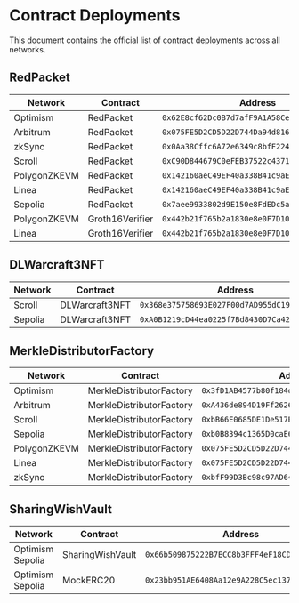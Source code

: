 # Contract Deployments

This document contains the official list of contract deployments across all networks.

## RedPacket

| Network      | Contract        | Address                                      |
| ------------ | --------------- | -------------------------------------------- |
| Optimism     | RedPacket       | `0x62E8cf62Dc0B7d7afF9A1A58CeA14976fDB16a85` |
| Arbitrum     | RedPacket       | `0x075FE5D2CD5D22D744Da94d81658143abf49D589` |
| zkSync       | RedPacket       | `0x0Aa38Cffc6A72e6349c8bfF22497AeC4A02fc75c` |
| Scroll       | RedPacket       | `0xC90D844679C0eFEB37522c43711D4856d192BD62` |
| PolygonZKEVM | RedPacket       | `0x142160aeC49EF40a338B41c9aEd49f3dCE54C7C1` |
| Linea        | RedPacket       | `0x142160aeC49EF40a338B41c9aEd49f3dCE54C7C1` |
| Sepolia      | RedPacket       | `0x7aee9933802d9E150e8FdEDc5a022a6d386BB44d` |
| PolygonZKEVM | Groth16Verifier | `0x442b21f765b2a1830e8e0F7D10F69F728B00Cc9F` |
| Linea        | Groth16Verifier | `0x442b21f765b2a1830e8e0F7D10F69F728B00Cc9F` |

## DLWarcraft3NFT

| Network | Contract       | Address                                      |
| ------- | -------------- | -------------------------------------------- |
| Scroll  | DLWarcraft3NFT | `0x368e375758693E027F00d7AD955dC199a95512F9` |
| Sepolia | DLWarcraft3NFT | `0xA0B1219cD44ea0225f7Bd8430D7Ca425064493f0` |

## MerkleDistributorFactory

| Network      | Contract                 | Address                                      |
| ------------ | ------------------------ | -------------------------------------------- |
| Optimism     | MerkleDistributorFactory | `0x3fD1AB4577b80f184de4E64C980eBA019b6C6D8E` |
| Arbitrum     | MerkleDistributorFactory | `0xA436de894D19Ff26268fCe4350b90fDbb6BB8219` |
| Scroll       | MerkleDistributorFactory | `0xbB66E0685DE1De517B3a3169f460226b59107A46` |
| Sepolia      | MerkleDistributorFactory | `0xb0B8394c1365D0caE674b3254B1e4A19aAEddc5A` |
| PolygonZKEVM | MerkleDistributorFactory | `0x075FE5D2CD5D22D744Da94d81658143abf49D589` |
| Linea        | MerkleDistributorFactory | `0x075FE5D2CD5D22D744Da94d81658143abf49D589` |
| zkSync       | MerkleDistributorFactory | `0xbfF99D3Bc98c97AD6486eC114436DeA7D38E063e` |

## SharingWishVault

| Network          | Contract         | Address                                      |
| ---------------- | ---------------- | -------------------------------------------- |
| Optimism Sepolia | SharingWishVault | `0x66b509875222B7ECC8b3FFF4eF18CD0A3465512d` |
| Optimism Sepolia | MockERC20        | `0x23bb951AE6408Aa12e9A228C5ec1377721017FcC` |
